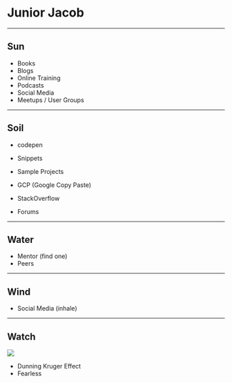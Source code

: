# Junior Jacob
<!-- .slide: data-state="" -->

------

## Sun
<!-- .slide: data-title="Junior Jacob" data-state="title Stage--junior Status--sun" data-background="./img/sun.jpg" -->

* Books
* Blogs
* Online Training
* Podcasts
* Social Media
* Meetups / User Groups

------

## Soil
<!-- .slide: data-title="Junior Jacob" data-state="title Stage--junior Status--soil" data-background="./img/soil.jpg" -->

* codepen
* Snippets
* Sample Projects

* GCP (Google Copy Paste)
* StackOverflow
* Forums

------

## Water
<!-- .slide: data-title="Junior Jacob" data-state="title Stage--junior Status--water" data-background="./img/water.jpg" -->

* Mentor (find one)
* Peers

------

## Wind
<!-- .slide: data-title="Junior Jacob" data-state="title Stage--junior Status--wind" data-background="./img/wind.jpg" -->

* Social Media (inhale)

------

## Watch
<!-- .slide: data-title="Junior Jacob" data-state="title Stage--junior Status--warning" data-background="./img/watch.jpg" -->

![](./img/junior-warning.gif)

* Dunning Kruger Effect
* Fearless
